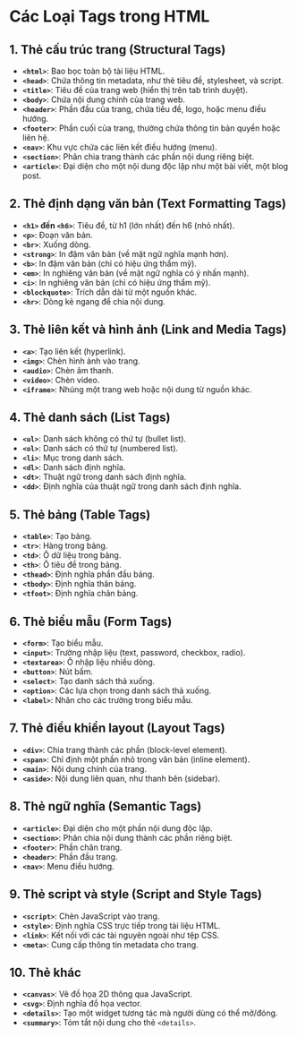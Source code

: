 # Các Loại Tags trong HTML

## 1. Thẻ cấu trúc trang (Structural Tags)
- **`<html>`**: Bao bọc toàn bộ tài liệu HTML.
- **`<head>`**: Chứa thông tin metadata, như thẻ tiêu đề, stylesheet, và script.
- **`<title>`**: Tiêu đề của trang web (hiển thị trên tab trình duyệt).
- **`<body>`**: Chứa nội dung chính của trang web.
- **`<header>`**: Phần đầu của trang, chứa tiêu đề, logo, hoặc menu điều hướng.
- **`<footer>`**: Phần cuối của trang, thường chứa thông tin bản quyền hoặc liên hệ.
- **`<nav>`**: Khu vực chứa các liên kết điều hướng (menu).
- **`<section>`**: Phân chia trang thành các phần nội dung riêng biệt.
- **`<article>`**: Đại diện cho một nội dung độc lập như một bài viết, một blog post.

## 2. Thẻ định dạng văn bản (Text Formatting Tags)
- **`<h1>` đến `<h6>`**: Tiêu đề, từ h1 (lớn nhất) đến h6 (nhỏ nhất).
- **`<p>`**: Đoạn văn bản.
- **`<br>`**: Xuống dòng.
- **`<strong>`**: In đậm văn bản (về mặt ngữ nghĩa mạnh hơn).
- **`<b>`**: In đậm văn bản (chỉ có hiệu ứng thẩm mỹ).
- **`<em>`**: In nghiêng văn bản (về mặt ngữ nghĩa có ý nhấn mạnh).
- **`<i>`**: In nghiêng văn bản (chỉ có hiệu ứng thẩm mỹ).
- **`<blockquote>`**: Trích dẫn dài từ một nguồn khác.
- **`<hr>`**: Dòng kẻ ngang để chia nội dung.

## 3. Thẻ liên kết và hình ảnh (Link and Media Tags)
- **`<a>`**: Tạo liên kết (hyperlink).
- **`<img>`**: Chèn hình ảnh vào trang.
- **`<audio>`**: Chèn âm thanh.
- **`<video>`**: Chèn video.
- **`<iframe>`**: Nhúng một trang web hoặc nội dung từ nguồn khác.

## 4. Thẻ danh sách (List Tags)
- **`<ul>`**: Danh sách không có thứ tự (bullet list).
- **`<ol>`**: Danh sách có thứ tự (numbered list).
- **`<li>`**: Mục trong danh sách.
- **`<dl>`**: Danh sách định nghĩa.
- **`<dt>`**: Thuật ngữ trong danh sách định nghĩa.
- **`<dd>`**: Định nghĩa của thuật ngữ trong danh sách định nghĩa.

## 5. Thẻ bảng (Table Tags)
- **`<table>`**: Tạo bảng.
- **`<tr>`**: Hàng trong bảng.
- **`<td>`**: Ô dữ liệu trong bảng.
- **`<th>`**: Ô tiêu đề trong bảng.
- **`<thead>`**: Định nghĩa phần đầu bảng.
- **`<tbody>`**: Định nghĩa thân bảng.
- **`<tfoot>`**: Định nghĩa chân bảng.

## 6. Thẻ biểu mẫu (Form Tags)
- **`<form>`**: Tạo biểu mẫu.
- **`<input>`**: Trường nhập liệu (text, password, checkbox, radio).
- **`<textarea>`**: Ô nhập liệu nhiều dòng.
- **`<button>`**: Nút bấm.
- **`<select>`**: Tạo danh sách thả xuống.
- **`<option>`**: Các lựa chọn trong danh sách thả xuống.
- **`<label>`**: Nhãn cho các trường trong biểu mẫu.

## 7. Thẻ điều khiển layout (Layout Tags)
- **`<div>`**: Chia trang thành các phần (block-level element).
- **`<span>`**: Chỉ định một phần nhỏ trong văn bản (inline element).
- **`<main>`**: Nội dung chính của trang.
- **`<aside>`**: Nội dung liên quan, như thanh bên (sidebar).

## 8. Thẻ ngữ nghĩa (Semantic Tags)
- **`<article>`**: Đại diện cho một phần nội dung độc lập.
- **`<section>`**: Phân chia nội dung thành các phần riêng biệt.
- **`<footer>`**: Phần chân trang.
- **`<header>`**: Phần đầu trang.
- **`<nav>`**: Menu điều hướng.

## 9. Thẻ script và style (Script and Style Tags)
- **`<script>`**: Chèn JavaScript vào trang.
- **`<style>`**: Định nghĩa CSS trực tiếp trong tài liệu HTML.
- **`<link>`**: Kết nối với các tài nguyên ngoài như tệp CSS.
- **`<meta>`**: Cung cấp thông tin metadata cho trang.

## 10. Thẻ khác
- **`<canvas>`**: Vẽ đồ họa 2D thông qua JavaScript.
- **`<svg>`**: Định nghĩa đồ họa vector.
- **`<details>`**: Tạo một widget tương tác mà người dùng có thể mở/đóng.
- **`<summary>`**: Tóm tắt nội dung cho thẻ `<details>`.
